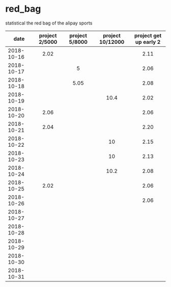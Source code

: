 # red_bag
statistical the red bag of the alipay sports



| date              | project 2/5000 |  project 5/8000  | project 10/12000   |  project get up early 2 |
| --------          | :-----:       | :----:          | :----:            |      :----:     |
| 2018-10-16        |  2.02       |                |                   |      2.11       |
| 2018-10-17        |            |  5               |                   |      2.06       |
| 2018-10-18        |            |  5.05            |                   |      2.08       |
| 2018-10-19        |            |                 |     10.4           |      2.02       |
| 2018-10-20        |   2.06      |                 |                   |      2.06       |
| 2018-10-21        |   2.04      |                 |                   |      2.20       |
| 2018-10-22        |             |                  |      10          |      2.15       |
| 2018-10-23        |             |                  |      10          |      2.13       |
| 2018-10-24        |             |                  |      10.2        |     2.08        |
| 2018-10-25        |        2.02     |                  |                  |     2.06        |
| 2018-10-26        |             |                  |                    |     2.06            |
| 2018-10-27        |             |                  |                    |                 |
| 2018-10-28        |             |                  |                    |                 |
| 2018-10-29        |             |                  |                    |                 |
| 2018-10-30        |             |                  |                    |                 |
| 2018-10-31        |             |                  |                    |                 |
